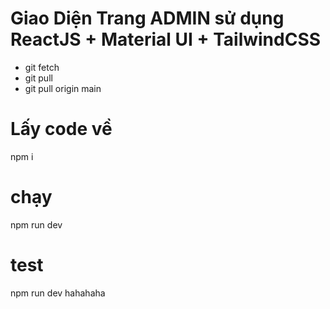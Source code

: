 # Giao Diện Trang ADMIN sử dụng ReactJS + Material UI + TailwindCSS
- git fetch
- git pull
- git pull origin main

# Lấy code về
npm i

# chạy
npm run dev 
# test
npm run dev
hahahaha